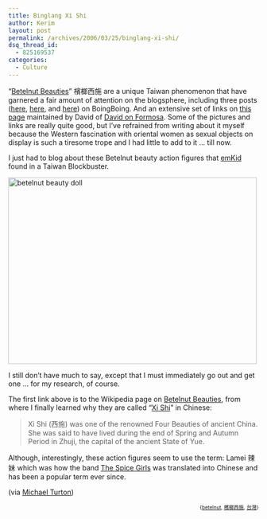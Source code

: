 ```yaml
---
title: Binglang Xi Shi
author: Kerim
layout: post
permalink: /archives/2006/03/25/binglang-xi-shi/
dsq_thread_id:
  - 825169537
categories:
  - Culture
---
```

&#8220;<a href="http://en.wikipedia.org/wiki/Betel_nut_beauty" onclick="_gaq.push(['_trackEvent', 'outbound-article', 'http://en.wikipedia.org/wiki/Betel_nut_beauty', 'Betelnut Beauties']);" >Betelnut Beauties</a>&#8221; 檳榔西施 are a unique Taiwan phenomenon that have garnered a fair amount of attention on the blogsphere, including three posts (<a href="http://www.boingboing.net/2005/01/17/betel_nut_essay.html" onclick="_gaq.push(['_trackEvent', 'outbound-article', 'http://www.boingboing.net/2005/01/17/betel_nut_essay.html', 'here']);" >here</a>, <a href="http://www.boingboing.net/2005/01/21/real_and_fake_beteln.html" onclick="_gaq.push(['_trackEvent', 'outbound-article', 'http://www.boingboing.net/2005/01/21/real_and_fake_beteln.html', 'here']);" >here</a>, and <a href="http://www.boingboing.net/2005/01/20/taiwan_betel_nut_gir.html" onclick="_gaq.push(['_trackEvent', 'outbound-article', 'http://www.boingboing.net/2005/01/20/taiwan_betel_nut_gir.html', 'here']);" >here</a>) on BoingBoing. And an extensive set of links on <a href="http://taiwan.8m.net/betelnut.html" onclick="_gaq.push(['_trackEvent', 'outbound-article', 'http://taiwan.8m.net/betelnut.html', 'this page']);" >this page</a> maintained by David of <a href="http://davidonformosa.blogspot.com/" onclick="_gaq.push(['_trackEvent', 'outbound-article', 'http://davidonformosa.blogspot.com/', 'David on Formosa']);" >David on Formosa</a>. Some of the pictures and links are really quite good, but I&#8217;ve refrained from writing about it myself because the Western fascination with oriental women as sexual objects on display is such a tiresome trope and I had little to add to it &#8230; till now.

I just had to blog about these Betelnut beauty action figures that <a href="http://www.emkid.net/blog/?p=318" onclick="_gaq.push(['_trackEvent', 'outbound-article', 'http://www.emkid.net/blog/?p=318', 'emKid']);" >emKid</a> found in a Taiwan Blockbuster.

<a href="http://www.emkid.net/blog/?p=318" onclick="_gaq.push(['_trackEvent', 'outbound-article', 'http://www.emkid.net/blog/?p=318', '']);"  title="betelnut beauty doll"><img src="http://static.flickr.com/45/118151583_a5fdc65cdf.jpg" width="500" height="375" alt="betelnut beauty doll" /></a>

I still don&#8217;t have much to say, except that I must immediately go out and get one &#8230; for my research, of course.

The first link above is to the Wikipedia page on <a href="http://en.wikipedia.org/wiki/Betel_nut_beauty" onclick="_gaq.push(['_trackEvent', 'outbound-article', 'http://en.wikipedia.org/wiki/Betel_nut_beauty', 'Betelnut Beauties']);" >Betelnut Beauties</a>, from where I finally learned why they are called &#8220;<a href="http://en.wikipedia.org/wiki/Xi_Shi" onclick="_gaq.push(['_trackEvent', 'outbound-article', 'http://en.wikipedia.org/wiki/Xi_Shi', 'Xi Shi']);" >Xi Shi</a>&#8221; in Chinese:

> Xi Shi (西施) was one of the renowned Four Beauties of ancient China. She was said to have lived during the end of Spring and Autumn Period in Zhuji, the capital of the ancient State of Yue. 

Although, interestingly, these action figures seem to use the term: Lamei 辣妹 which was how the band <a href="http://en.wikipedia.org/wiki/Spice_Girls" onclick="_gaq.push(['_trackEvent', 'outbound-article', 'http://en.wikipedia.org/wiki/Spice_Girls', 'The Spice Girls']);" >The Spice Girls</a> was translated into Chinese and has been a popular term ever since.

(via <a href="http://michaelturton.blogspot.com/2006/03/sunday-march-26-taiwan-blog-round-up.html" onclick="_gaq.push(['_trackEvent', 'outbound-article', 'http://michaelturton.blogspot.com/2006/03/sunday-march-26-taiwan-blog-round-up.html', 'Michael Turton']);" >Michael Turton</a>)  
<!-- technorati tags start -->

<div style="text-align:right;">
  <span style="font-size:x-small;">{<a href="http://www.technorati.com/tag/betelnut" onclick="_gaq.push(['_trackEvent', 'outbound-article', 'http://www.technorati.com/tag/betelnut', 'betelnut']);"  rel="tag">betelnut</a>, <a href="http://www.technorati.com/tag/檳榔西施" onclick="_gaq.push(['_trackEvent', 'outbound-article', 'http://www.technorati.com/tag/檳榔西施', '檳榔西施']);"  rel="tag">檳榔西施</a>, <a href="http://www.technorati.com/tag/台灣" onclick="_gaq.push(['_trackEvent', 'outbound-article', 'http://www.technorati.com/tag/台灣', '台灣']);"  rel="tag">台灣</a>}</span>


<!-- technorati tags end -->

